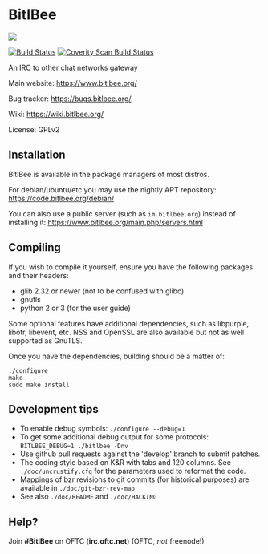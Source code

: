 # BitlBee

![](https://www.bitlbee.org/style/logo.png)

[![Build Status](https://travis-ci.org/bitlbee/bitlbee.svg)](https://travis-ci.org/bitlbee/bitlbee)
[![Coverity Scan Build Status](https://scan.coverity.com/projects/4028/badge.svg)](https://scan.coverity.com/projects/4028)

An IRC to other chat networks gateway

Main website: https://www.bitlbee.org/

Bug tracker: https://bugs.bitlbee.org/

Wiki: https://wiki.bitlbee.org/

License: GPLv2

## Installation

BitlBee is available in the package managers of most distros.

For debian/ubuntu/etc you may use the nightly APT repository: https://code.bitlbee.org/debian/

You can also use a public server (such as `im.bitlbee.org`) instead of installing it: https://www.bitlbee.org/main.php/servers.html

## Compiling

If you wish to compile it yourself, ensure you have the following packages and their headers:

* glib 2.32 or newer (not to be confused with glibc)
* gnutls
* python 2 or 3 (for the user guide)

Some optional features have additional dependencies, such as libpurple, libotr, libevent, etc.
NSS and OpenSSL are also available but not as well supported as GnuTLS.

Once you have the dependencies, building should be a matter of:

    ./configure
    make
    sudo make install

## Development tips

* To enable debug symbols: `./configure --debug=1`
* To get some additional debug output for some protocols: `BITLBEE_DEBUG=1 ./bitlbee -Dnv`
* Use github pull requests against the 'develop' branch to submit patches.
* The coding style based on K&R with tabs and 120 columns. See `./doc/uncrustify.cfg` for the parameters used to reformat the code.
* Mappings of bzr revisions to git commits (for historical purposes) are available in `./doc/git-bzr-rev-map`
* See also `./doc/README` and `./doc/HACKING`

## Help?

Join **#BitlBee** on OFTC (**irc.oftc.net**) (OFTC, *not* freenode!)
